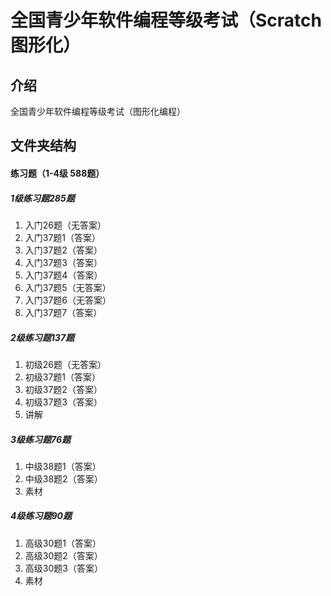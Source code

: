 # 全国青少年软件编程等级考试（Scratch图形化）

## 介绍
全国青少年软件编程等级考试（图形化编程）

## 文件夹结构
#### 练习题（1-4级 588题）
##### 1级练习题285题
1. 入门26题（无答案）
2. 入门37题1（答案）
3. 入门37题2（答案）
4. 入门37题3（答案）
5. 入门37题4（答案）
6. 入门37题5（无答案）
7. 入门37题6（无答案）
8. 入门37题7（答案）
##### 2级练习题137题
1. 初级26题（无答案）
2. 初级37题1（答案）
3. 初级37题2（答案）
4. 初级37题3（答案）
5. 讲解
##### 3级练习题76题
1. 中级38题1（答案）
2. 中级38题2（答案）
3. 素材
##### 4级练习题90题
1. 高级30题1（答案）
2. 高级30题2（答案）
3. 高级30题3（答案）
4. 素材